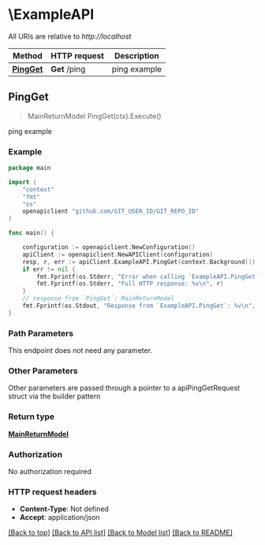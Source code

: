 # \ExampleAPI

All URIs are relative to *http://localhost*

Method | HTTP request | Description
------------- | ------------- | -------------
[**PingGet**](ExampleAPI.md#PingGet) | **Get** /ping | ping example



## PingGet

> MainReturnModel PingGet(ctx).Execute()

ping example



### Example

```go
package main

import (
    "context"
    "fmt"
    "os"
    openapiclient "github.com/GIT_USER_ID/GIT_REPO_ID"
)

func main() {

    configuration := openapiclient.NewConfiguration()
    apiClient := openapiclient.NewAPIClient(configuration)
    resp, r, err := apiClient.ExampleAPI.PingGet(context.Background()).Execute()
    if err != nil {
        fmt.Fprintf(os.Stderr, "Error when calling `ExampleAPI.PingGet``: %v\n", err)
        fmt.Fprintf(os.Stderr, "Full HTTP response: %v\n", r)
    }
    // response from `PingGet`: MainReturnModel
    fmt.Fprintf(os.Stdout, "Response from `ExampleAPI.PingGet`: %v\n", resp)
}
```

### Path Parameters

This endpoint does not need any parameter.

### Other Parameters

Other parameters are passed through a pointer to a apiPingGetRequest struct via the builder pattern


### Return type

[**MainReturnModel**](MainReturnModel.md)

### Authorization

No authorization required

### HTTP request headers

- **Content-Type**: Not defined
- **Accept**: application/json

[[Back to top]](#) [[Back to API list]](../README.md#documentation-for-api-endpoints)
[[Back to Model list]](../README.md#documentation-for-models)
[[Back to README]](../README.md)

